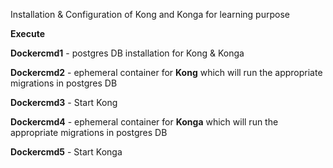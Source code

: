 Installation & Configuration of Kong and Konga for learning purpose

**Execute**

   **Dockercmd1** - postgres DB installation for Kong & Konga
  
  **Dockercmd2** - ephemeral container for **Kong** which will run the appropriate migrations in postgres DB
  
  **Dockercmd3** - Start Kong
  
  **Dockercmd4** - ephemeral container for **Konga** which will run the appropriate migrations in postgres DB
  
  **Dockercmd5** - Start Konga

